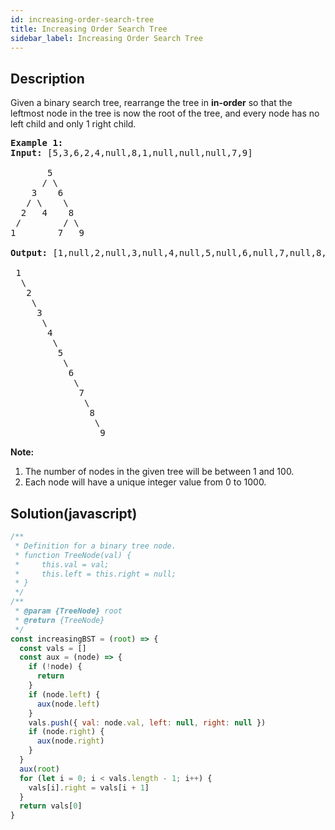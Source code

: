 ```yaml
---
id: increasing-order-search-tree
title: Increasing Order Search Tree
sidebar_label: Increasing Order Search Tree
---
```

## Description
<div class="description">
<p>Given a binary search tree, rearrange the tree in <strong>in-order</strong> so that the leftmost node in the tree is now the root of the tree, and every node has no left child and only 1 right child.</p>

<pre>
<strong>Example 1:</strong>
<strong>Input:</strong> [5,3,6,2,4,null,8,1,null,null,null,7,9]

       5
      / \
    3    6
   / \    \
  2   4    8
&nbsp;/        / \ 
1        7   9

<strong>Output:</strong> [1,null,2,null,3,null,4,null,5,null,6,null,7,null,8,null,9]

 1
&nbsp; \
&nbsp;  2
&nbsp;   \
&nbsp;    3
&nbsp;     \
&nbsp;      4
&nbsp;       \
&nbsp;        5
&nbsp;         \
&nbsp;          6
&nbsp;           \
&nbsp;            7
&nbsp;             \
&nbsp;              8
&nbsp;               \
                 9  </pre>

<p><strong>Note:</strong></p>

<ol>
	<li>The number of nodes in the given tree will be between 1 and 100.</li>
	<li>Each node will have a unique integer value from 0 to 1000.</li>
</ol>

</div>

## Solution(javascript)
```javascript
/**
 * Definition for a binary tree node.
 * function TreeNode(val) {
 *     this.val = val;
 *     this.left = this.right = null;
 * }
 */
/**
 * @param {TreeNode} root
 * @return {TreeNode}
 */
const increasingBST = (root) => {
  const vals = []
  const aux = (node) => {
    if (!node) {
      return
    }
    if (node.left) {
      aux(node.left)
    }
    vals.push({ val: node.val, left: null, right: null })
    if (node.right) {
      aux(node.right)
    }
  }
  aux(root)
  for (let i = 0; i < vals.length - 1; i++) {
    vals[i].right = vals[i + 1]
  }
  return vals[0]
}

```